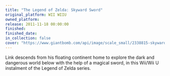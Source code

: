 ```yaml
---
title: "The Legend of Zelda: Skyward Sword"
original_platform: WII WIIU
owned_platform: 
release: 2011-11-18 00:00:00
finished: 
finished_date: 
in_collection: false
cover: "https://www.giantbomb.com/api/image/scale_small/2338815-skywardcolor.jpg"
---
```


Link descends from his floating continent home to explore the dark and dangerous world below with the help of a magical sword, in this Wii/Wii U instalment of the Legend of Zelda series.

